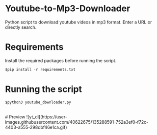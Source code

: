 # Youtube-to-Mp3-Downloader
Python script to download youtube videos in mp3 format. Enter a URL or directly search.

# Requirements
Install the required packages before running the script.

```python
$pip install -r requirements.txt
```

# Running the script
```python
$python3 youtube_downloader.py
```
<br>
# Preview
![yt_dl](https://user-images.githubusercontent.com/40622675/135288591-752a3ef0-f72c-4403-a555-298dbf46e1ca.gif)
